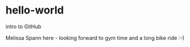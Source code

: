 # hello-world
intro to GitHub

Melissa Spann here - looking forward to gym time and a long bike ride :-)
